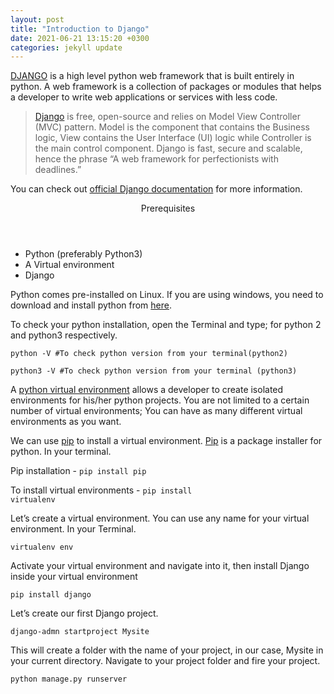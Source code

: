```yaml
---
layout: post
title: "Introduction to Django"
date: 2021-06-21 13:15:20 +0300
categories: jekyll update
---
```


[DJANGO]("https://www.djangoproject.com/") is a high level python web framework that is built entirely in python. A web framework is a collection of packages or modules that helps a developer to write web applications or services with less code.

>[Django]("https://www.djangoproject.com/") is free, open-source and relies on Model View Controller (MVC) pattern. Model is the component that contains the Business logic, View contains the User Interface (UI) logic while Controller is the main control component. Django is fast, secure and scalable, hence the phrase “A web framework for perfectionists with deadlines.”

You can check out [official Django documentation]("https://www.djangoproject.com/") for more information.


<header>
	Prerequisites
</header>
<main>
	<ul>
		<li>Python (preferably Python3)</li>
		<li>A Virtual environment</li>
		<li>Django</li>
	</ul>
</main>

Python comes pre-installed on Linux. If you are using windows, you need to download and install python from [here]("https://www.python.org/downloads/windows/").

To check your python installation, open the Terminal and type; for python 2 and python3 respectively.


	python -V #To check python version from your terminal(python2)

	python3 -V #To check python version from your terminal (python3)

A [python virtual environment]("https://docs.python.org/3/tutorial/venv.html") allows a developer to create isolated environments for his/her python projects. You are not limited to a certain number of virtual environments; You can have as many different virtual environments as you want.

We can use [pip]("https://pypi.org/project/pip/") to install a virtual environment. [Pip]("https://pypi.org/project/pip/") is a package installer for python. In your terminal.

Pip installation - <code>pip install pip</code><br>

To install virtual environments - <code>pip install virtualenv</code><br>

Let’s create a virtual environment. You can use any name for your virtual environment. In your Terminal. 

<code>virtualenv env</code><br>

Activate your virtual environment and navigate into it, then install Django inside your virtual environment

<code>pip install django</code><br>

Let’s create our first Django project.

<code>django-admn startproject Mysite</code><br>

This will create a folder with the name of your project, in our case, Mysite in your current directory. Navigate to your project folder and fire your project.

<code>python manage.py runserver</code>